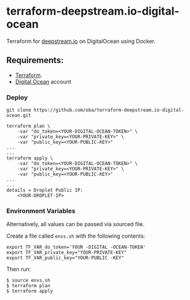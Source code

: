 # terraform-deepstream.io-digital-ocean

Terraform for [deepstream.io](https://deepstream.io/) on DigitalOcean using Docker.

## Requirements:

* [Terraform](https://www.terraform.io/).
* [Digital Ocean](https://www.digitalocean.com/) account

### Deploy

    git clone https://github.com/oba/terraform-deepstream.io-digital-ocean.git

    terraform plan \
        -var "do_token=<YOUR-DIGITAL-OCEAN-TOKEN>" \
        -var "private_key=<YOUR-PRIVATE-KEY>" \
        -var "public_key=<YOUR-PUBLIC-KEY>"
    ...
    ...
    terraform apply \
        -var "do_token=<YOUR-DIGITAL-OCEAN-TOKEN>" \
        -var "private_key=<YOUR-PRIVATE-KEY>" \
        -var "public_key=<YOUR-PUBLIC-KEY>"
    ...
    ...
    details = Droplet Public IP:
        <YOUR-DROPLET-IP>

### Environment Variables

Alternatively, all values can be passed via sourced file.

Create a file called `envs.sh` with the following contents:

    export TF_VAR_do_token='YOUR -DIGITAL -OCEAN-TOKEN'
    export TF_VAR_private_key="YOUR-PRIVATE-KEY"
    export TF_VAR_public_key="YOUR-PUBLIC -KEY"

Then run:

    $ source envs.sh
    $ terraform plan
    $ terraform apply